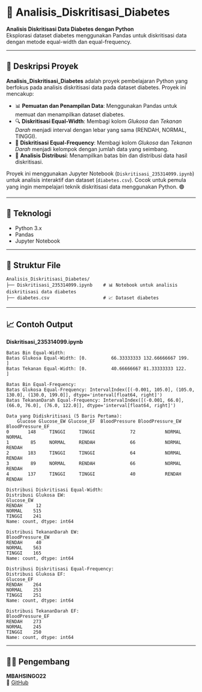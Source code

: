 # 📝 Analisis_Diskritisasi_Diabetes

**Analisis Diskritisasi Data Diabetes dengan Python**  
Eksplorasi dataset diabetes menggunakan Pandas untuk diskritisasi data dengan metode equal-width dan equal-frequency.

---

## 📖 Deskripsi Proyek

**Analisis_Diskritisasi_Diabetes** adalah proyek pembelajaran Python yang berfokus pada analisis diskritisasi data pada dataset diabetes. Proyek ini mencakup:

- 📊 **Pemuatan dan Penampilan Data**: Menggunakan Pandas untuk memuat dan menampilkan dataset diabetes.
- 🔍 **Diskritisasi Equal-Width**: Membagi kolom *Glukosa* dan *Tekanan Darah* menjadi interval dengan lebar yang sama (RENDAH, NORMAL, TINGGI).
- 🔢 **Diskritisasi Equal-Frequency**: Membagi kolom *Glukosa* dan *Tekanan Darah* menjadi kelompok dengan jumlah data yang seimbang.
- 🧹 **Analisis Distribusi**: Menampilkan batas bin dan distribusi data hasil diskritisasi.

Proyek ini menggunakan Jupyter Notebook (`Diskritisasi_235314099.ipynb`) untuk analisis interaktif dan dataset (`diabetes.csv`). Cocok untuk pemula yang ingin mempelajari teknik diskritisasi data menggunakan Python. 🟢

---

## 🧠 Teknologi

- Python 3.x
- Pandas
- Jupyter Notebook

---

## 📂 Struktur File

```
Analisis_Diskritisasi_Diabetes/
├── Diskritisasi_235314099.ipynb    # 📊 Notebook untuk analisis diskritisasi data diabetes
├── diabetes.csv                    # 📈 Dataset diabetes
```

---

## 📈 Contoh Output

**Diskritisasi_235314099.ipynb**

```
Batas Bin Equal-Width:
Batas Glukosa Equal-Width: [0.         66.33333333 132.66666667 199.       ]
Batas Tekanan Equal-Width: [0.         40.66666667 81.33333333 122.       ]

Batas Bin Equal-Frequency:
Batas Glukosa Equal-Frequency: IntervalIndex([(-0.001, 105.0], (105.0, 130.0], (130.0, 199.0]], dtype='interval[float64, right]')
Batas TekananDarah Equal-Frequency: IntervalIndex([(-0.001, 66.0], (66.0, 76.0], (76.0, 122.0]], dtype='interval[float64, right]')

Data yang Didiskritisasi (5 Baris Pertama):
    Glucose Glucose_EW Glucose_EF  BloodPressure BloodPressure_EW BloodPressure_EF
0       148     TINGGI     TINGGI             72           NORMAL          NORMAL
1        85     NORMAL     RENDAH             66           NORMAL          RENDAH
2       183     TINGGI     TINGGI             64           NORMAL          RENDAH
3        89     NORMAL     RENDAH             66           NORMAL          RENDAH
4       137     TINGGI     TINGGI             40           RENDAH          RENDAH

Distribusi Diskritisasi Equal-Width:
Distribusi Glukosa EW:
Glucose_EW
RENDAH     12
NORMAL    515
TINGGI    241
Name: count, dtype: int64

Distribusi TekananDarah EW:
BloodPressure_EW
RENDAH     40
NORMAL    563
TINGGI    165
Name: count, dtype: int64

Distribusi Diskritisasi Equal-Frequency:
Distribusi Glukosa EF:
Glucose_EF
RENDAH    264
NORMAL    253
TINGGI    251
Name: count, dtype: int64

Distribusi TekananDarah EF:
BloodPressure_EF
RENDAH    273
NORMAL    245
TINGGI    250
Name: count, dtype: int64
```

---

## 👨‍💻 Pengembang

**MBAHSINGO22**  
🔗 [GitHub](https://github.com/MBAHSINGO22)
